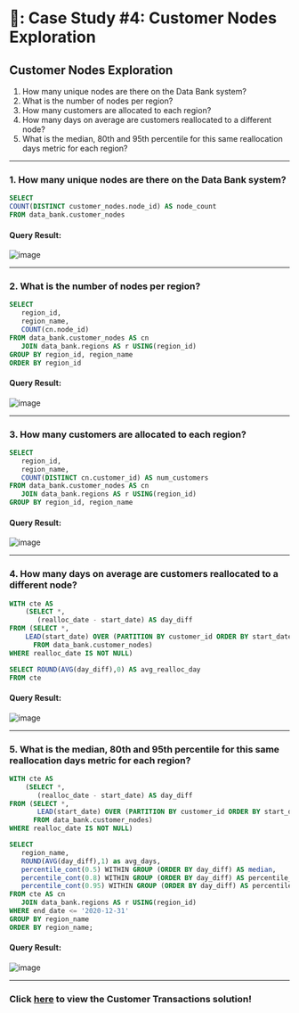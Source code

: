 # 🏦: Case Study #4: Customer Nodes Exploration
## Customer Nodes Exploration 
1. How many unique nodes are there on the Data Bank system?
2. What is the number of nodes per region?
3. How many customers are allocated to each region?
4. How many days on average are customers reallocated to a different node?
5. What is the median, 80th and 95th percentile for this same reallocation days metric for each region?

***

### 1. How many unique nodes are there on the Data Bank system?
```sql
SELECT 
COUNT(DISTINCT customer_nodes.node_id) AS node_count
FROM data_bank.customer_nodes
```  
#### Query Result:  
![image](https://github.com/John-okoye/8-Week-SQL-Challenge/assets/123602109/be98b677-8577-4432-9a7c-b22674330cc0)

***

### 2. What is the number of nodes per region?
```sql
SELECT
   region_id,
   region_name,
   COUNT(cn.node_id)
FROM data_bank.customer_nodes AS cn
   JOIN data_bank.regions AS r USING(region_id)
GROUP BY region_id, region_name
ORDER BY region_id
```
#### Query Result:  
![image](https://github.com/John-okoye/8-Week-SQL-Challenge/assets/123602109/28159c37-ec5e-43ea-b63e-83418d85c36d)

***

### 3. How many customers are allocated to each region?
```sql
SELECT
   region_id,
   region_name,
   COUNT(DISTINCT cn.customer_id) AS num_customers
FROM data_bank.customer_nodes AS cn
   JOIN data_bank.regions AS r USING(region_id)
GROUP BY region_id, region_name
```
#### Query Result:  
![image](https://github.com/John-okoye/8-Week-SQL-Challenge/assets/123602109/1bf5e3ef-99b2-4a3b-bfef-6cc292caab3a)

***

### 4. How many days on average are customers reallocated to a different node?
```sql
WITH cte AS 
	(SELECT *,
	   (realloc_date - start_date) AS day_diff
FROM (SELECT *,
	LEAD(start_date) OVER (PARTITION BY customer_id ORDER BY start_date) AS realloc_date
      FROM data_bank.customer_nodes)	
WHERE realloc_date IS NOT NULL)

SELECT ROUND(AVG(day_diff),0) AS avg_realloc_day
FROM cte
```
#### Query Result:  
![image](https://github.com/John-okoye/8-Week-SQL-Challenge/assets/123602109/65722df2-89e8-4925-9b30-efb774c4b9ea)

***


### 5. What is the median, 80th and 95th percentile for this same reallocation days metric for each region?
```sql
WITH cte AS 
	(SELECT *,
	   (realloc_date - start_date) AS day_diff
FROM (SELECT *,
       LEAD(start_date) OVER (PARTITION BY customer_id ORDER BY start_date) AS realloc_date
      FROM data_bank.customer_nodes)	
WHERE realloc_date IS NOT NULL)

SELECT
   region_name,
   ROUND(AVG(day_diff),1) as avg_days,
   percentile_cont(0.5) WITHIN GROUP (ORDER BY day_diff) AS median,
   percentile_cont(0.8) WITHIN GROUP (ORDER BY day_diff) AS percentile_80,
   percentile_cont(0.95) WITHIN GROUP (ORDER BY day_diff) AS percentile_95
FROM cte AS cn
   JOIN data_bank.regions AS r USING(region_id)
WHERE end_date <= '2020-12-31'
GROUP BY region_name
ORDER BY region_name;
```
#### Query Result:  
![image](https://github.com/John-okoye/8-Week-SQL-Challenge/assets/123602109/532cafa3-633e-4843-95be-0035726bb9ab)

***

### Click [here](https://github.com/John-okoye/8-Week-SQL-Challenge/blob/main/Case%20Study%20%234%20-%20Data%20Bank/Customer%20Transactions.md) to view the Customer Transactions solution!
